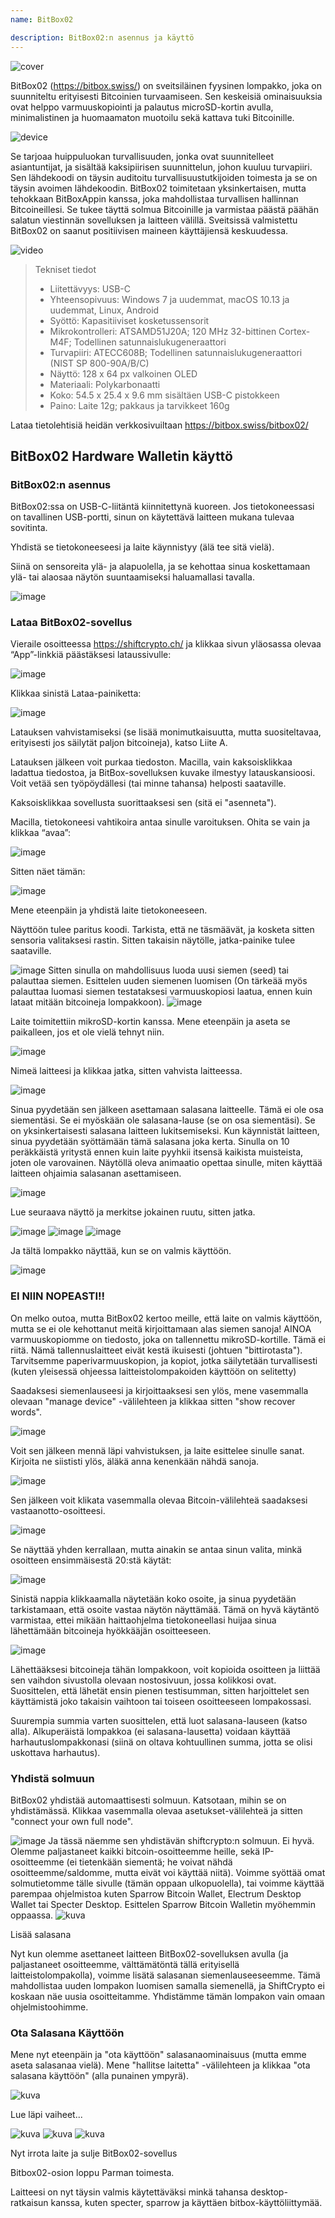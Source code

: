 ```yaml
---
name: BitBox02

description: BitBox02:n asennus ja käyttö
---
```


![cover](assets/cover.webp)

BitBox02 (https://bitbox.swiss/) on sveitsiläinen fyysinen lompakko, joka on suunniteltu erityisesti Bitcoinien turvaamiseen. Sen keskeisiä ominaisuuksia ovat helppo varmuuskopiointi ja palautus microSD-kortin avulla, minimalistinen ja huomaamaton muotoilu sekä kattava tuki Bitcoinille.

![device](assets/1.webp)

Se tarjoaa huippuluokan turvallisuuden, jonka ovat suunnitelleet asiantuntijat, ja sisältää kaksipiirisen suunnittelun, johon kuuluu turvapiiri. Sen lähdekoodi on täysin auditoitu turvallisuustutkijoiden toimesta ja se on täysin avoimen lähdekoodin. BitBox02 toimitetaan yksinkertaisen, mutta tehokkaan BitBoxAppin kanssa, joka mahdollistaa turvallisen hallinnan Bitcoineillesi. Se tukee täyttä solmua Bitcoinille ja varmistaa päästä päähän salatun viestinnän sovelluksen ja laitteen välillä. Sveitsissä valmistettu BitBox02 on saanut positiivisen maineen käyttäjiensä keskuudessa.

![video](https://youtu.be/sB4b2PbYaj0)

> Tekniset tiedot
>
> - Liitettävyys: USB-C
> - Yhteensopivuus: Windows 7 ja uudemmat, macOS 10.13 ja uudemmat, Linux, Android
> - Syöttö: Kapasitiiviset kosketussensorit
> - Mikrokontrolleri: ATSAMD51J20A; 120 MHz 32-bittinen Cortex-M4F; Todellinen satunnaislukugeneraattori
> - Turvapiiri: ATECC608B; Todellinen satunnaislukugeneraattori (NIST SP 800-90A/B/C)
> - Näyttö: 128 x 64 px valkoinen OLED
> - Materiaali: Polykarbonaatti
> - Koko: 54.5 x 25.4 x 9.6 mm sisältäen USB-C pistokkeen
> - Paino: Laite 12g; pakkaus ja tarvikkeet 160g

Lataa tietolehtisiä heidän verkkosivuiltaan https://bitbox.swiss/bitbox02/

## BitBox02 Hardware Walletin käyttö

### BitBox02:n asennus

BitBox02:ssa on USB-C-liitäntä kiinnitettynä kuoreen. Jos tietokoneessasi on tavallinen USB-portti, sinun on käytettävä laitteen mukana tulevaa sovitinta.

Yhdistä se tietokoneeseesi ja laite käynnistyy (älä tee sitä vielä).

Siinä on sensoreita ylä- ja alapuolella, ja se kehottaa sinua koskettamaan ylä- tai alaosaa näytön suuntaamiseksi haluamallasi tavalla.

![image](assets/2.webp)

### Lataa BitBox02-sovellus

Vieraile osoitteessa https://shiftcrypto.ch/ ja klikkaa sivun yläosassa olevaa “App”-linkkiä päästäksesi lataussivulle:

![image](assets/3.webp)

Klikkaa sinistä Lataa-painiketta:

![image](assets/4.webp)

Latauksen vahvistamiseksi (se lisää monimutkaisuutta, mutta suositeltavaa, erityisesti jos säilytät paljon bitcoineja), katso Liite A.

Latauksen jälkeen voit purkaa tiedoston. Macilla, vain kaksoisklikkaa ladattua tiedostoa, ja BitBox-sovelluksen kuvake ilmestyy latauskansioosi. Voit vetää sen työpöydällesi (tai minne tahansa) helposti saataville.

Kaksoisklikkaa sovellusta suorittaaksesi sen (sitä ei "asenneta").

Macilla, tietokoneesi vahtikoira antaa sinulle varoituksen. Ohita se vain ja klikkaa “avaa”:

![image](assets/5.webp)

Sitten näet tämän:

![image](assets/6.webp)

Mene eteenpäin ja yhdistä laite tietokoneeseen.

Näyttöön tulee paritus koodi. Tarkista, että ne täsmäävät, ja kosketa sitten sensoria valitaksesi rastin. Sitten takaisin näytölle, jatka-painike tulee saataville.

![image](assets/7.webp)
Sitten sinulla on mahdollisuus luoda uusi siemen (seed) tai palauttaa siemen. Esittelen uuden siemenen luomisen (On tärkeää myös palauttaa luomasi siemen testataksesi varmuuskopiosi laatua, ennen kuin lataat mitään bitcoineja lompakkoon).
![image](assets/8.webp)

Laite toimitettiin mikroSD-kortin kanssa. Mene eteenpäin ja aseta se paikalleen, jos et ole vielä tehnyt niin.

![image](assets/9.webp)

Nimeä laitteesi ja klikkaa jatka, sitten vahvista laitteessa.

![image](assets/10.webp)

Sinua pyydetään sen jälkeen asettamaan salasana laitteelle. Tämä ei ole osa siementäsi. Se ei myöskään ole salasana-lause (se on osa siementäsi). Se on yksinkertaisesti salasana laitteen lukitsemiseksi. Kun käynnistät laitteen, sinua pyydetään syöttämään tämä salasana joka kerta. Sinulla on 10 peräkkäistä yritystä ennen kuin laite pyyhkii itsensä kaikista muisteista, joten ole varovainen. Näytöllä oleva animaatio opettaa sinulle, miten käyttää laitteen ohjaimia salasanan asettamiseen.

![image](assets/11.webp)

Lue seuraava näyttö ja merkitse jokainen ruutu, sitten jatka.

![image](assets/12.webp)
![image](assets/13.webp)
![image](assets/14.webp)

Ja tältä lompakko näyttää, kun se on valmis käyttöön.

![image](assets/15.webp)

### EI NIIN NOPEASTI!!

On melko outoa, mutta BitBox02 kertoo meille, että laite on valmis käyttöön, mutta se ei ole kehottanut meitä kirjoittamaan alas siemen sanoja! AINOA varmuuskopiomme on tiedosto, joka on tallennettu mikroSD-kortille. Tämä ei riitä. Nämä tallennuslaitteet eivät kestä ikuisesti (johtuen "bittirotasta"). Tarvitsemme paperivarmuuskopion, ja kopiot, jotka säilytetään turvallisesti (kuten yleisessä ohjeessa laitteistolompakoiden käyttöön on selitetty)

Saadaksesi siemenlauseesi ja kirjoittaaksesi sen ylös, mene vasemmalla olevaan "manage device" -välilehteen ja klikkaa sitten "show recover words".

![image](assets/16.webp)

Voit sen jälkeen mennä läpi vahvistuksen, ja laite esittelee sinulle sanat. Kirjoita ne siististi ylös, äläkä anna kenenkään nähdä sanoja.

![image](assets/17.webp)

Sen jälkeen voit klikata vasemmalla olevaa Bitcoin-välilehteä saadaksesi vastaanotto-osoitteesi.

![image](assets/18.webp)

Se näyttää yhden kerrallaan, mutta ainakin se antaa sinun valita, minkä osoitteen ensimmäisestä 20:stä käytät:

![image](assets/19.webp)

Sinistä nappia klikkaamalla näytetään koko osoite, ja sinua pyydetään tarkistamaan, että osoite vastaa näytön näyttämää. Tämä on hyvä käytäntö varmistaa, ettei mikään haittaohjelma tietokoneellasi huijaa sinua lähettämään bitcoineja hyökkääjän osoitteeseen.

![image](assets/20.webp)

Lähettääksesi bitcoineja tähän lompakkoon, voit kopioida osoitteen ja liittää sen vaihdon sivustolla olevaan nostosivuun, jossa kolikkosi ovat. Suosittelen, että lähetät ensin pienen testisumman, sitten harjoittelet sen käyttämistä joko takaisin vaihtoon tai toiseen osoitteeseen lompakossasi.

Suurempia summia varten suosittelen, että luot salasana-lauseen (katso alla). Alkuperäistä lompakkoa (ei salasana-lausetta) voidaan käyttää harhautuslompakkonasi (siinä on oltava kohtuullinen summa, jotta se olisi uskottava harhautus).

### Yhdistä solmuun

BitBox02 yhdistää automaattisesti solmuun. Katsotaan, mihin se on yhdistämässä. Klikkaa vasemmalla olevaa asetukset-välilehteä ja sitten "connect your own full node".

![image](assets/21.webp)
Ja tässä näemme sen yhdistävän shiftcrypto:n solmuun. Ei hyvä. Olemme paljastaneet kaikki bitcoin-osoitteemme heille, sekä IP-osoitteemme (ei tietenkään siementä; he voivat nähdä osoitteemme/saldomme, mutta eivät voi käyttää niitä). Voimme syöttää omat solmutietomme tälle sivulle (tämän oppaan ulkopuolella), tai voimme käyttää parempaa ohjelmistoa kuten Sparrow Bitcoin Wallet, Electrum Desktop Wallet tai Specter Desktop. Esittelen Sparrow Bitcoin Walletin myöhemmin oppaassa.
![kuva](assets/22.webp)

Lisää salasana

Nyt kun olemme asettaneet laitteen BitBox02-sovelluksen avulla (ja paljastaneet osoitteemme, välttämätöntä tällä erityisellä laitteistolompakolla), voimme lisätä salasanan siemenlauseeseemme. Tämä mahdollistaa uuden lompakon luomisen samalla siemenellä, ja ShiftCrypto ei koskaan näe uusia osoitteitamme. Yhdistämme tämän lompakon vain omaan ohjelmistoohimme.

### Ota Salasana Käyttöön

Mene nyt eteenpäin ja "ota käyttöön" salasanaominaisuus (mutta emme aseta salasanaa vielä). Mene "hallitse laitetta" -välilehteen ja klikkaa "ota salasana käyttöön" (alla punainen ympyrä).

![kuva](assets/23.webp)

Lue läpi vaiheet...

![kuva](assets/24.webp)
![kuva](assets/25.webp)
![kuva](assets/26.webp)

Nyt irrota laite ja sulje BitBox02-sovellus

Bitbox02-osion loppu Parman toimesta.

Laitteesi on nyt täysin valmis käytettäväksi minkä tahansa desktop-ratkaisun kanssa, kuten specter, sparrow ja käyttäen bitbox-käyttöliittymää.